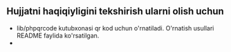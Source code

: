 ## Hujjatni haqiqiyligini tekshirish ularni olish uchun
* lib/phpqrcode kutubxonasi qr kod uchun o'rnatiladi. O'rnatish usullari README faylida ko'rsatilgan.
* 
